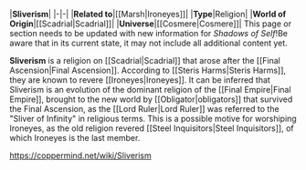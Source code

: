 |**Sliverism**|
|-|-|
|**Related to**|[[Marsh\|Ironeyes]]|
|**Type**|Religion|
|**World of Origin**|[[Scadrial\|Scadrial]]|
|**Universe**|[[Cosmere\|Cosmere]]|
This page or section needs to be updated with new information for *Shadows of Self*!Be aware that in its current state, it may not include all additional content yet.

**Sliverism** is a religion on [[Scadrial\|Scadrial]] that arose after the [[Final Ascension\|Final Ascension]].
According to [[Steris Harms\|Steris Harms]], they are known to revere [[Ironeyes\|Ironeyes]].
It can be inferred that Sliverism is an evolution of the dominant religion of the [[Final Empire\|Final Empire]], brought to the new world by [[Obligator\|obligators]] that survived the Final Ascension, as the [[Lord Ruler\|Lord Ruler]] was referred to the "Sliver of Infinity" in religious terms. This is a possible motive for worshiping Ironeyes, as the old religion revered [[Steel Inquisitors\|Steel Inquisitors]], of which Ironeyes is the last member.



https://coppermind.net/wiki/Sliverism